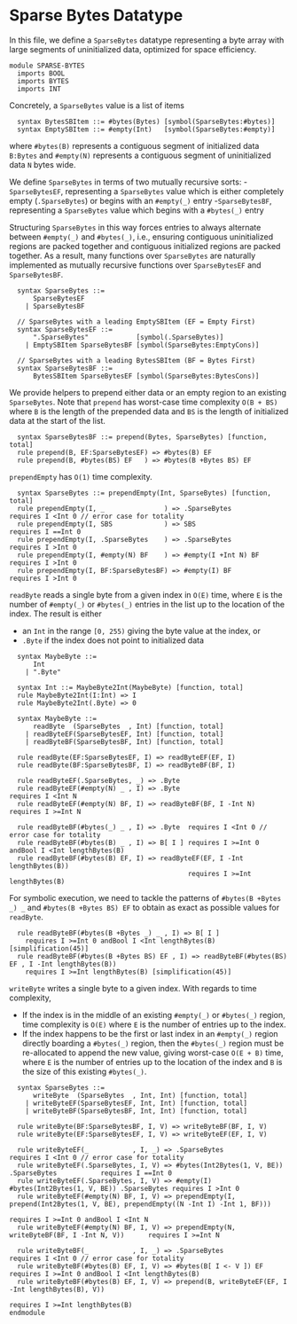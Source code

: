 # Sparse Bytes Datatype
In this file, we define a `SparseBytes` datatype representing a byte array with large segments of uninitialized data, optimized for space efficiency.
```k
module SPARSE-BYTES
  imports BOOL
  imports BYTES
  imports INT
```
Concretely, a `SparseBytes` value is a list of items
```k
  syntax BytesSBItem ::= #bytes(Bytes) [symbol(SparseBytes:#bytes)]
  syntax EmptySBItem ::= #empty(Int)   [symbol(SparseBytes:#empty)]
```
where `#bytes(B)` represents a contiguous segment of initialized data `B:Bytes` and `#empty(N)` represents a contiguous segment of uninitialized data `N` bytes wide.

We define `SparseBytes` in terms of two mutually recursive sorts:
-`SparseBytesEF`, representing a `SparseBytes` value which is either completely empty (`.SparseBytes`) or begins with an `#empty(_)` entry
-`SparseBytesBF`, representing a `SparseBytes` value which begins with a `#bytes(_)` entry

Structuring `SparseBytes` in this way forces entries to always alternate between `#empty(_)` and `#bytes(_)`, i.e., ensuring contiguous uninitialized regions are packed together and contiguous initialized regions are packed together. As a result, many functions over `SparseBytes` are naturally implemented as mutually recursive functions over `SparseBytesEF` and `SparseBytesBF`.
```k
  syntax SparseBytes ::=
      SparseBytesEF
    | SparseBytesBF

  // SparseBytes with a leading EmptySBItem (EF = Empty First)
  syntax SparseBytesEF ::=
      ".SparseBytes"            [symbol(.SparseBytes)]
    | EmptySBItem SparseBytesBF [symbol(SparseBytes:EmptyCons)]

  // SparseBytes with a leading BytesSBItem (BF = Bytes First)
  syntax SparseBytesBF ::=
      BytesSBItem SparseBytesEF [symbol(SparseBytes:BytesCons)]
```
We provide helpers to prepend either data or an empty region to an existing `SparseBytes`. Note that `prepend` has worst-case time complexity `O(B + BS)` where `B` is the length of the prepended data and `BS` is the length of initialized data at the start of the list.
```k
  syntax SparseBytesBF ::= prepend(Bytes, SparseBytes) [function, total]
  rule prepend(B, EF:SparseBytesEF) => #bytes(B) EF
  rule prepend(B, #bytes(BS) EF   ) => #bytes(B +Bytes BS) EF
```
`prependEmpty` has `O(1)` time complexity.
```k
  syntax SparseBytes ::= prependEmpty(Int, SparseBytes) [function, total]
  rule prependEmpty(I, _               ) => .SparseBytes        requires I <Int 0 // error case for totality
  rule prependEmpty(I, SBS             ) => SBS                 requires I ==Int 0
  rule prependEmpty(I, .SparseBytes    ) => .SparseBytes        requires I >Int 0
  rule prependEmpty(I, #empty(N) BF    ) => #empty(I +Int N) BF requires I >Int 0
  rule prependEmpty(I, BF:SparseBytesBF) => #empty(I) BF        requires I >Int 0
```
`readByte` reads a single byte from a given index in `O(E)` time, where `E` is the number of `#empty(_)` or `#bytes(_)` entries in the list up to the location of the index. The result is either
- an `Int` in the range `[0, 255)` giving the byte value at the index, or
- `.Byte` if the index does not point to initialized data
```k
  syntax MaybeByte ::=
      Int
    | ".Byte"
  
  syntax Int ::= MaybeByte2Int(MaybeByte) [function, total]
  rule MaybeByte2Int(I:Int) => I
  rule MaybeByte2Int(.Byte) => 0

  syntax MaybeByte ::=
      readByte  (SparseBytes  , Int) [function, total]
    | readByteEF(SparseBytesEF, Int) [function, total]
    | readByteBF(SparseBytesBF, Int) [function, total]

  rule readByte(EF:SparseBytesEF, I) => readByteEF(EF, I)
  rule readByte(BF:SparseBytesBF, I) => readByteBF(BF, I)

  rule readByteEF(.SparseBytes, _) => .Byte
  rule readByteEF(#empty(N) _ , I) => .Byte                    requires I <Int N
  rule readByteEF(#empty(N) BF, I) => readByteBF(BF, I -Int N) requires I >=Int N

  rule readByteBF(#bytes(_) _ , I) => .Byte  requires I <Int 0 // error case for totality
  rule readByteBF(#bytes(B) _ , I) => B[ I ] requires I >=Int 0 andBool I <Int lengthBytes(B)
  rule readByteBF(#bytes(B) EF, I) => readByteEF(EF, I -Int lengthBytes(B))
                                             requires I >=Int lengthBytes(B)
```
For symbolic execution, we need to tackle the patterns of `#bytes(B +Bytes _) _` and `#bytes(B +Bytes BS) EF` to obtain as exact as possible values for `readByte`.
```k
  rule readByteBF(#bytes(B +Bytes _) _ , I) => B[ I ] 
    requires I >=Int 0 andBool I <Int lengthBytes(B) [simplification(45)]
  rule readByteBF(#bytes(B +Bytes BS) EF , I) => readByteBF(#bytes(BS) EF , I -Int lengthBytes(B)) 
    requires I >=Int lengthBytes(B) [simplification(45)]
```
`writeByte` writes a single byte to a given index. With regards to time complexity,
- If the index is in the middle of an existing `#empty(_)` or `#bytes(_)` region, time complexity is `O(E)` where `E` is the number of entries up to the index.
- If the index happens to be the first or last index in an `#empty(_)` region directly boarding a `#bytes(_)` region, then the `#bytes(_)` region must be re-allocated to append the new value, giving worst-case `O(E + B)` time, where `E` is the number of entries up to the location of the index and `B` is the size of this existing `#bytes(_)`.
```k
  syntax SparseBytes ::=
      writeByte  (SparseBytes  , Int, Int) [function, total]
    | writeByteEF(SparseBytesEF, Int, Int) [function, total]
    | writeByteBF(SparseBytesBF, Int, Int) [function, total]

  rule writeByte(BF:SparseBytesBF, I, V) => writeByteBF(BF, I, V)
  rule writeByte(EF:SparseBytesEF, I, V) => writeByteEF(EF, I, V)

  rule writeByteEF(_           , I, _) => .SparseBytes                                       requires I <Int 0 // error case for totality
  rule writeByteEF(.SparseBytes, I, V) => #bytes(Int2Bytes(1, V, BE)) .SparseBytes           requires I ==Int 0
  rule writeByteEF(.SparseBytes, I, V) => #empty(I) #bytes(Int2Bytes(1, V, BE)) .SparseBytes requires I >Int 0
  rule writeByteEF(#empty(N) BF, I, V) => prependEmpty(I, prepend(Int2Bytes(1, V, BE), prependEmpty((N -Int I) -Int 1, BF)))
                                                                                             requires I >=Int 0 andBool I <Int N
  rule writeByteEF(#empty(N) BF, I, V) => prependEmpty(N, writeByteBF(BF, I -Int N, V))      requires I >=Int N

  rule writeByteBF(_           , I, _) => .SparseBytes           requires I <Int 0 // error case for totality
  rule writeByteBF(#bytes(B) EF, I, V) => #bytes(B[ I <- V ]) EF requires I >=Int 0 andBool I <Int lengthBytes(B)
  rule writeByteBF(#bytes(B) EF, I, V) => prepend(B, writeByteEF(EF, I -Int lengthBytes(B), V))
                                                                 requires I >=Int lengthBytes(B)
endmodule
```
